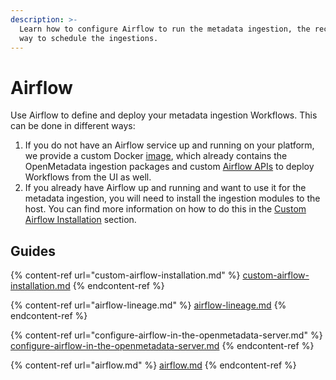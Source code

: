 ```yaml
---
description: >-
  Learn how to configure Airflow to run the metadata ingestion, the recommended
  way to schedule the ingestions.
---
```


# Airflow

Use Airflow to define and deploy your metadata ingestion Workflows. This can be done in different ways:

1. If you do not have an Airflow service up and running on your platform, we provide a custom Docker [image](https://hub.docker.com/r/openmetadata/ingestion), which already contains the OpenMetadata ingestion packages and custom [Airflow APIs](https://github.com/open-metadata/openmetadata-airflow-apis) to deploy Workflows from the UI as well.
2. If you already have Airflow up and running and want to use it for the metadata ingestion, you will need to install the ingestion modules to the host. You can find more information on how to do this in the [Custom Airflow Installation](custom-airflow-installation.md) section.

## Guides

{% content-ref url="custom-airflow-installation.md" %}
[custom-airflow-installation.md](custom-airflow-installation.md)
{% endcontent-ref %}

{% content-ref url="airflow-lineage.md" %}
[airflow-lineage.md](airflow-lineage.md)
{% endcontent-ref %}

{% content-ref url="configure-airflow-in-the-openmetadata-server.md" %}
[configure-airflow-in-the-openmetadata-server.md](configure-airflow-in-the-openmetadata-server.md)
{% endcontent-ref %}

{% content-ref url="airflow.md" %}
[airflow.md](airflow.md)
{% endcontent-ref %}
